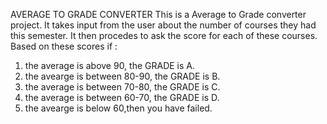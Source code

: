 AVERAGE TO GRADE CONVERTER
This is a Average to Grade converter project.
It takes input from the user about the number of courses they had this semester.
It then procedes to ask the score for each of these courses.
Based on these scores if :
1. the average is above 90, the GRADE is A.
2. the avearge is between 80-90, the GRADE is B.
3. the average is between 70-80, the GRADE is C.
4. the average is between 60-70, the GRADE is D.
5. the avearge is below 60,then you have failed.
